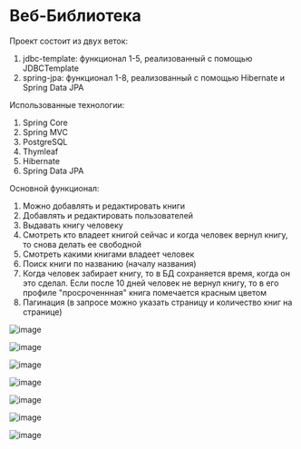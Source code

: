 # Веб-Библиотека
Проект состоит из двух веток:
1) jdbc-template: функционал 1-5, реализованный с помощью JDBCTemplate
2) spring-jpa: функционал 1-8, реализованный с помощью Hibernate и Spring Data JPA

Использованные технологии:
1) Spring Core
2) Spring MVC
3) PostgreSQL
4) Thymleaf
5) Hibernate
6) Spring Data JPA

Основной функционал:
1) Можно добавлять и редактировать книги
2) Добавлять и редактировать пользователей
3) Выдавать книгу человеку
4) Смотреть кто владеет книгой сейчас и когда человек вернул книгу, то снова делать ее свободной
5) Смотреть какими книгами владеет человек
6) Поиск книги по названию (началу названия)
7) Когда человек забирает книгу, то в БД сохраняется время, когда он это сделал. Если после 10 дней человек не вернул книгу, то в его профиле "просроченнная" книга помечается красным цветом
8) Пагинация (в запросе можно указать страницу и количество книг на странице)

![image](https://github.com/Artifeex/WebLibrary/assets/71323102/e8b5037c-a881-4d86-bf5b-2ac7d062af93)

![image](https://github.com/Artifeex/WebLibrary/assets/71323102/276adf7f-a163-4b90-a170-08bedc8cd7f7)

![image](https://github.com/Artifeex/WebLibrary/assets/71323102/5eb0ef29-903e-4486-aa1a-e6fd261421a4)

![image](https://github.com/Artifeex/WebLibrary/assets/71323102/a293d1d3-a4a8-4c10-8a45-09e2be85e6d1)

![image](https://github.com/Artifeex/WebLibrary/assets/71323102/aa562c37-004f-4c86-a870-d3b4b8f228b9)

![image](https://github.com/Artifeex/WebLibrary/assets/71323102/1ade955d-cafc-4f4f-9fcc-fd1156306f8a)

![image](https://github.com/Artifeex/WebLibrary/assets/71323102/4addd0ac-c15b-4245-bf83-3a98ccaf4dad)


